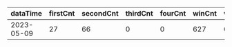 |dataTime|firstCnt|secondCnt|thirdCnt|fourCnt|winCnt|vrate|wrate|
|-|-|-|-|-|-|-|-|
|2023-05-09|27|66|0|0|627|0%|0%|